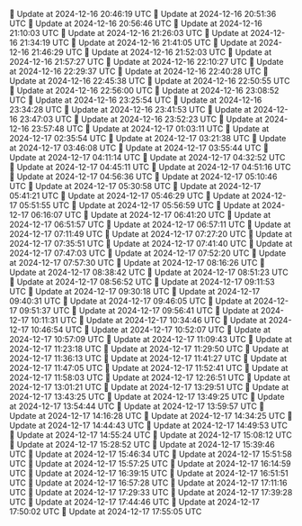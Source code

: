 🔄 Update at 2024-12-16 20:46:19 UTC
🔄 Update at 2024-12-16 20:51:36 UTC
🔄 Update at 2024-12-16 20:56:46 UTC
🔄 Update at 2024-12-16 21:10:03 UTC
🔄 Update at 2024-12-16 21:26:03 UTC
🔄 Update at 2024-12-16 21:34:19 UTC
🔄 Update at 2024-12-16 21:41:05 UTC
🔄 Update at 2024-12-16 21:46:29 UTC
🔄 Update at 2024-12-16 21:52:03 UTC
🔄 Update at 2024-12-16 21:57:27 UTC
🔄 Update at 2024-12-16 22:10:27 UTC
🔄 Update at 2024-12-16 22:29:37 UTC
🔄 Update at 2024-12-16 22:40:28 UTC
🔄 Update at 2024-12-16 22:45:38 UTC
🔄 Update at 2024-12-16 22:50:55 UTC
🔄 Update at 2024-12-16 22:56:00 UTC
🔄 Update at 2024-12-16 23:08:52 UTC
🔄 Update at 2024-12-16 23:25:54 UTC
🔄 Update at 2024-12-16 23:34:28 UTC
🔄 Update at 2024-12-16 23:41:53 UTC
🔄 Update at 2024-12-16 23:47:03 UTC
🔄 Update at 2024-12-16 23:52:23 UTC
🔄 Update at 2024-12-16 23:57:48 UTC
🔄 Update at 2024-12-17 01:03:11 UTC
🔄 Update at 2024-12-17 02:35:54 UTC
🔄 Update at 2024-12-17 03:21:38 UTC
🔄 Update at 2024-12-17 03:46:08 UTC
🔄 Update at 2024-12-17 03:55:44 UTC
🔄 Update at 2024-12-17 04:11:14 UTC
🔄 Update at 2024-12-17 04:32:52 UTC
🔄 Update at 2024-12-17 04:45:11 UTC
🔄 Update at 2024-12-17 04:51:16 UTC
🔄 Update at 2024-12-17 04:56:36 UTC
🔄 Update at 2024-12-17 05:10:46 UTC
🔄 Update at 2024-12-17 05:30:58 UTC
🔄 Update at 2024-12-17 05:41:21 UTC
🔄 Update at 2024-12-17 05:46:29 UTC
🔄 Update at 2024-12-17 05:51:55 UTC
🔄 Update at 2024-12-17 05:56:59 UTC
🔄 Update at 2024-12-17 06:16:07 UTC
🔄 Update at 2024-12-17 06:41:20 UTC
🔄 Update at 2024-12-17 06:51:57 UTC
🔄 Update at 2024-12-17 06:57:11 UTC
🔄 Update at 2024-12-17 07:11:49 UTC
🔄 Update at 2024-12-17 07:27:20 UTC
🔄 Update at 2024-12-17 07:35:51 UTC
🔄 Update at 2024-12-17 07:41:40 UTC
🔄 Update at 2024-12-17 07:47:03 UTC
🔄 Update at 2024-12-17 07:52:20 UTC
🔄 Update at 2024-12-17 07:57:30 UTC
🔄 Update at 2024-12-17 08:16:26 UTC
🔄 Update at 2024-12-17 08:38:42 UTC
🔄 Update at 2024-12-17 08:51:23 UTC
🔄 Update at 2024-12-17 08:56:52 UTC
🔄 Update at 2024-12-17 09:11:53 UTC
🔄 Update at 2024-12-17 09:30:18 UTC
🔄 Update at 2024-12-17 09:40:31 UTC
🔄 Update at 2024-12-17 09:46:05 UTC
🔄 Update at 2024-12-17 09:51:37 UTC
🔄 Update at 2024-12-17 09:56:41 UTC
🔄 Update at 2024-12-17 10:11:31 UTC
🔄 Update at 2024-12-17 10:34:46 UTC
🔄 Update at 2024-12-17 10:46:54 UTC
🔄 Update at 2024-12-17 10:52:07 UTC
🔄 Update at 2024-12-17 10:57:09 UTC
🔄 Update at 2024-12-17 11:09:43 UTC
🔄 Update at 2024-12-17 11:23:18 UTC
🔄 Update at 2024-12-17 11:29:50 UTC
🔄 Update at 2024-12-17 11:36:13 UTC
🔄 Update at 2024-12-17 11:41:27 UTC
🔄 Update at 2024-12-17 11:47:05 UTC
🔄 Update at 2024-12-17 11:52:41 UTC
🔄 Update at 2024-12-17 11:58:03 UTC
🔄 Update at 2024-12-17 12:26:51 UTC
🔄 Update at 2024-12-17 13:01:21 UTC
🔄 Update at 2024-12-17 13:29:51 UTC
🔄 Update at 2024-12-17 13:43:25 UTC
🔄 Update at 2024-12-17 13:49:25 UTC
🔄 Update at 2024-12-17 13:54:44 UTC
🔄 Update at 2024-12-17 13:59:57 UTC
🔄 Update at 2024-12-17 14:16:28 UTC
🔄 Update at 2024-12-17 14:34:25 UTC
🔄 Update at 2024-12-17 14:44:43 UTC
🔄 Update at 2024-12-17 14:49:53 UTC
🔄 Update at 2024-12-17 14:55:24 UTC
🔄 Update at 2024-12-17 15:08:12 UTC
🔄 Update at 2024-12-17 15:28:52 UTC
🔄 Update at 2024-12-17 15:39:46 UTC
🔄 Update at 2024-12-17 15:46:34 UTC
🔄 Update at 2024-12-17 15:51:58 UTC
🔄 Update at 2024-12-17 15:57:25 UTC
🔄 Update at 2024-12-17 16:14:59 UTC
🔄 Update at 2024-12-17 16:39:15 UTC
🔄 Update at 2024-12-17 16:51:51 UTC
🔄 Update at 2024-12-17 16:57:28 UTC
🔄 Update at 2024-12-17 17:11:16 UTC
🔄 Update at 2024-12-17 17:29:33 UTC
🔄 Update at 2024-12-17 17:39:28 UTC
🔄 Update at 2024-12-17 17:44:46 UTC
🔄 Update at 2024-12-17 17:50:02 UTC
🔄 Update at 2024-12-17 17:55:05 UTC
